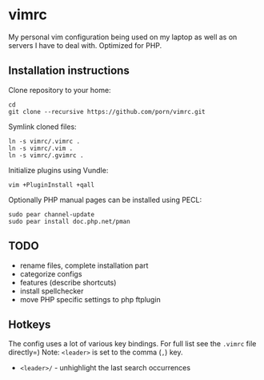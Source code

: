 # vimrc

My personal vim configuration being used on my laptop as well as on servers I
have to deal with. Optimized for PHP.

## Installation instructions
Clone repository to your home:

    cd
    git clone --recursive https://github.com/porn/vimrc.git

Symlink cloned files:

    ln -s vimrc/.vimrc .
    ln -s vimrc/.vim .
    ln -s vimrc/.gvimrc .

Initialize plugins using Vundle:

    vim +PluginInstall +qall

Optionally PHP manual pages can be installed using PECL:

    sudo pear channel-update
    sudo pear install doc.php.net/pman


## TODO
 - rename files, complete installation part
 - categorize configs
 - features (describe <Fx> shortcuts)
 - install spellchecker
 - move PHP specific settings to php ftplugin

## Hotkeys

The config uses a lot of various key bindings. For full list see the `.vimrc` file directly=)
Note: `<leader>` is set to the comma (`,`) key.

 - `<leader>/` - unhighlight the last search occurrences
